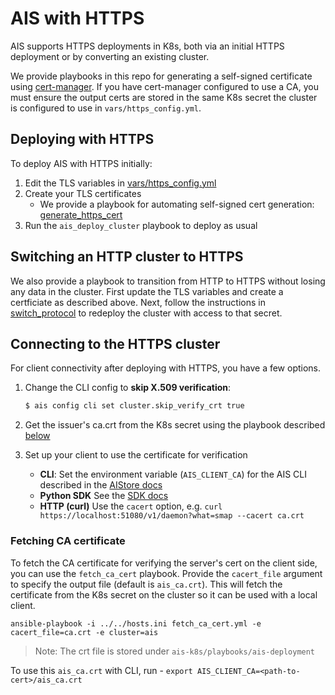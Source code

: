 
# AIS with HTTPS

AIS supports HTTPS deployments in K8s, both via an initial HTTPS deployment or by converting an existing cluster. 

We provide playbooks in this repo for generating a self-signed certificate using [cert-manager](https://cert-manager.io/). If you have cert-manager configured to use a CA, you must ensure the output certs are stored in the same K8s secret the cluster is configured to use in `vars/https_config.yml`.

## Deploying with HTTPS

To deploy AIS with HTTPS initially: 
1. Edit the TLS variables in [vars/https_config.yml](../vars/https_config.yml)
2. Create your TLS certificates
   - We provide a playbook for automating self-signed cert generation: [generate_https_cert](generate_https_cert.md)
3. Run the `ais_deploy_cluster` playbook to deploy as usual

## Switching an HTTP cluster to HTTPS

We also provide a playbook to transition from HTTP to HTTPS without losing any data in the cluster. 
First update the TLS variables and create a certficiate as described above. Next, follow the instructions in [switch_protocol](switch_protocol.md) to redeploy the cluster with access to that secret. 

## Connecting to the HTTPS cluster

For client connectivity after deploying with HTTPS, you have a few options.

1. Change the CLI config to **skip X.509 verification**:
   ```bash
   $ ais config cli set cluster.skip_verify_crt true
   ```

2. Get the issuer's ca.crt from the K8s secret using the playbook described [below](#fetching-ca-certificate) 

3. Set up your client to use the certificate for verification
   - **CLI**:  Set the environment variable (`AIS_CLIENT_CA`) for the AIS CLI described in the [AIStore docs](https://github.com/NVIDIA/aistore/blob/master/docs/cli.md#environment-variables)
   - **Python SDK** See the [SDK docs](https://github.com/NVIDIA/aistore/tree/master/python/aistore/sdk#readme)
   - **HTTP (curl)** Use the `cacert` option, e.g. `curl https://localhost:51080/v1/daemon?what=smap --cacert ca.crt`

### Fetching CA certificate

To fetch the CA certificate for verifying the server's cert on the client side, you can use the `fetch_ca_cert` playbook. Provide the `cacert_file` argument to specify the output file (default is `ais_ca.crt`). This will fetch the certificate from the K8s secret on the cluster so it can be used with a local client. 

```
ansible-playbook -i ../../hosts.ini fetch_ca_cert.yml -e cacert_file=ca.crt -e cluster=ais
```

> Note: The crt file is stored under `ais-k8s/playbooks/ais-deployment`

To use this `ais_ca.crt` with CLI, run - `export AIS_CLIENT_CA=<path-to-cert>/ais_ca.crt`
